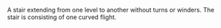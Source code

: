 A stair extending from one level to another without turns or winders. The stair is consisting of one curved flight.